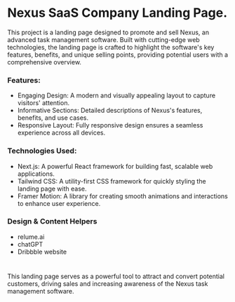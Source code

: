 # Nexus SaaS Company Landing Page.
This project is a landing page designed to promote and sell Nexus, an advanced task management software. Built with cutting-edge web technologies, the landing page is crafted to highlight the software's key features, benefits, and unique selling points, providing potential users with a comprehensive overview.

### Features:

- Engaging Design: A modern and visually appealing layout to capture visitors' attention.
- Informative Sections: Detailed descriptions of Nexus's features, benefits, and use cases.
- Responsive Layout: Fully responsive design ensures a seamless experience across all devices.

### Technologies Used:

- Next.js: A powerful React framework for building fast, scalable web applications.
- Tailwind CSS: A utility-first CSS framework for quickly styling the landing page with ease.
- Framer Motion: A library for creating smooth animations and interactions to enhance user experience.

### Design & Content Helpers

- relume.ai
- chatGPT
- Dribbble website

#

This landing page serves as a powerful tool to attract and convert potential customers, driving sales and increasing awareness of the Nexus task management software.
